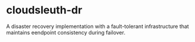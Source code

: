 # cloudsleuth-dr
A disaster recovery implementation with a fault-tolerant infrastructure that maintains eendpoint consistency during failover.
